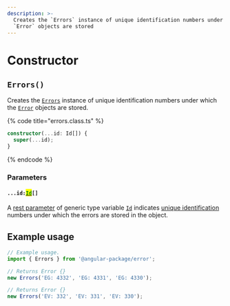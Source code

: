 ```yaml
---
description: >-
  Creates the `Errors` instance of unique identification numbers under which the
  `Error` objects are stored
---
```


# Constructor

## `Errors()`

Creates the [`Errors`](broken-reference) instance of unique identification numbers under which the [`Error`](broken-reference) objects are stored.

{% code title="errors.class.ts" %}
```typescript
constructor(...id: Id[]) {
  super(...id);
}
```
{% endcode %}

### Parameters

#### `...id:`[<mark style="color:green;">`Id`</mark>](v-generic-type-variables.md#wrap-opening)`[]`

A [rest parameter](https://developer.mozilla.org/en-US/docs/Web/JavaScript/Reference/Functions/rest\_parameters) of generic type variable [`Id`](v-generic-type-variables.md#wrap-opening) indicates [unique identification](../getting-started/basic-concepts.md#unique-identification) numbers under which the errors are stored in the object.

## Example usage

```typescript
// Example usage.
import { Errors } from '@angular-package/error';

// Returns Error {}
new Errors('EG: 4332', 'EG: 4331', 'EG: 4330');

// Returns Error {}
new Errors('EV: 332', 'EV: 331', 'EV: 330');
```
